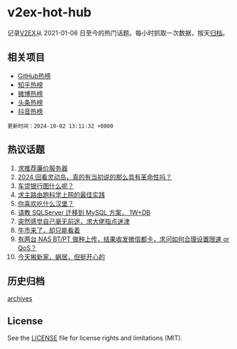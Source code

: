 # v2ex-hot-hub

 记录[V2EX](https://www.v2ex.com/)从 2021-01-06 日至今的热门话题。每小时抓取一次数据，按天[归档](archives)。
 
 ## 相关项目

- [GitHub热榜](https://github.com/lonnyzhang423/github-hot-hub)
- [知乎热榜](https://github.com/lonnyzhang423/zhihu-hot-hub)
- [微博热榜](https://github.com/lonnyzhang423/weibo-hot-hub)
- [头条热榜](https://github.com/lonnyzhang423/toutiao-hot-hub)
- [抖音热榜](https://github.com/lonnyzhang423/douyin-hot-hub)


 `更新时间：2024-10-02 13:11:32 +0800`

## 热议话题

1. [求推荐廉价服务器](https://www.v2ex.com/t/1077295)
1. [2024 回看灵动岛，真的有当初说的那么具有革命性吗？](https://www.v2ex.com/t/1077311)
1. [车贷银行图什么呢？](https://www.v2ex.com/t/1077371)
1. [求主路由跑科学上网的最佳实践](https://www.v2ex.com/t/1077333)
1. [你喜欢吃什么汉堡？](https://www.v2ex.com/t/1077354)
1. [请教 SQLServer 迁移到 MySQL 方案， 1W+DB](https://www.v2ex.com/t/1077367)
1. [突然感觉自己毫无前途，求大佬指点迷津](https://www.v2ex.com/t/1077272)
1. [牛市来了，却只能看着](https://www.v2ex.com/t/1077355)
1. [有两台 NAS BT/PT 做种上传，结果收发微信都卡，求问如何合理设置限速 or QoS？](https://www.v2ex.com/t/1077316)
1. [今天搬新家，蜗居，但挺开心的](https://www.v2ex.com/t/1077339)

## 历史归档

[archives](archives)

## License

See the [LICENSE](LICENSE) file for license rights and limitations (MIT).
